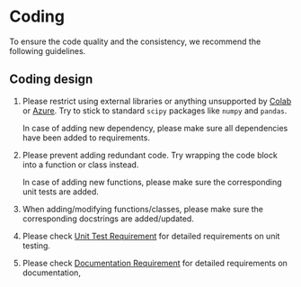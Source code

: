 # Coding

To ensure the code quality and the consistency, we recommend the following guidelines.

## Coding design

1. Please restrict using external libraries or anything unsupported by
   [Colab](colab.research.google.com) or [Azure](https://notebooks.azure.com/). Try to
   stick to standard `scipy` packages like `numpy` and `pandas`.

   In case of adding new dependency, please make sure all dependencies have been added
   to requirements.

1. Please prevent adding redundant code. Try wrapping the code block into a function or
   class instead.

   In case of adding new functions, please make sure the corresponding unit tests are
   added.

1. When adding/modifying functions/classes, please make sure the corresponding
   docstrings are added/updated.

1. Please check [Unit Test Requirement](test.html) for detailed requirements on unit
   testing.

1. Please check [Documentation Requirement](docs.html) for detailed requirements on
   documentation,
